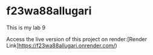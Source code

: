# f23wa88allugari
This is my lab 9

Access the live version of this project on render:[Render Link]https://f23wa88allugari.onrender.com/)
